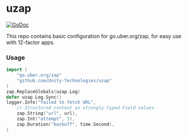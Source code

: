 # uzap
[![GoDoc](https://godoc.prd.cds.internal.unity3d.com/github.com/Unity-Technologies/uzap?status.svg)](https://godoc.prd.cds.internal.unity3d.com/github.com/Unity-Technologies/uzap)

This repo contains basic configuration for go.uber.org/zap, for easy use with 12-factor apps.

### Usage
``` go
import (
	"go.uber.org/zap"
	"github.com/Unity-Technologies/uzap"
)
zap.ReplaceGlobals(uzap.Log)
defer uzap.Log.Sync()
logger.Info("failed to fetch URL",
	// Structured context as strongly typed Field values.
	zap.String("url", url),
	zap.Int("attempt", 3),
	zap.Duration("backoff", time.Second),
)
```